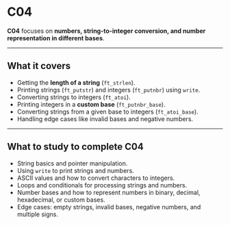# C04

**C04** focuses on **numbers, string-to-integer conversion, and number representation in different bases**.

---

## What it covers

- Getting the **length of a string** (`ft_strlen`).  
- Printing strings (`ft_putstr`) and integers (`ft_putnbr`) using `write`.  
- Converting strings to integers (`ft_atoi`).  
- Printing integers in a **custom base** (`ft_putnbr_base`).  
- Converting strings from a given base to integers (`ft_atoi_base`).  
- Handling edge cases like invalid bases and negative numbers.  

---

## What to study to complete C04

- String basics and pointer manipulation.  
- Using `write` to print strings and numbers.  
- ASCII values and how to convert characters to integers.  
- Loops and conditionals for processing strings and numbers.  
- Number bases and how to represent numbers in binary, decimal, hexadecimal, or custom bases.  
- Edge cases: empty strings, invalid bases, negative numbers, and multiple signs.
